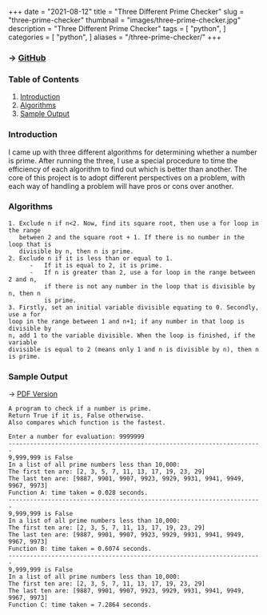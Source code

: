 +++
date = "2021-08-12"
title = "Three Different Prime Checker"
slug = "three-prime-checker"
thumbnail = "images/three-prime-checker.jpg"
description = "Three Different Prime Checker"
tags = [
    "python",
]
categories = [
    "python",
]
aliases = "/three-prime-checker/"
+++

### → [GitHub](https://github.com/tanducmai/three-prime-checker)

### Table of Contents

1. [Introduction](#introduction)
1. [Algorithms](#algorithm)
1. [Sample Output](#sample-output)

### Introduction

I came up with three different algorithms for determining whether a number is
prime. After running the three, I use a special procedure to time the efficiency
of each algorithm to find out which is better than another. The core of this
project is to adopt different perspectives on a problem, with each way of
handling a problem will have pros or cons over another.

### Algorithms

```text
1. Exclude n if n<2. Now, find its square root, then use a for loop in the range
   between 2 and the square root + 1. If there is no number in the loop that is
   divisible by n, then n is prime.
2. Exclude n if it is less than or equal to 1.
      -   If it is equal to 2, it is prime.
      -   If n is greater than 2, use a for loop in the range between 2 and n,
          if there is not any number in the loop that is divisible by n, then n
          is prime.
3. Firstly, set an initial variable divisible equating to 0. Secondly, use a for
loop in the range between 1 and n+1; if any number in that loop is divisible by
n, add 1 to the variable divisible. When the loop is finished, if the variable
divisible is equal to 2 (means only 1 and n is divisible by n), then n is prime.
```

### Sample Output

-> [PDF
Version](https://raw.githubusercontent.com/tanducmai/three-prime-checker/main/sample_output.pdf)

```text
A program to check if a number is prime.
Return True if it is, False otherwise.
Also compares which function is the fastest.

Enter a number for evaluation: 9999999
-----------------------------------------------------------------------
9,999,999 is False
In a list of all prime numbers less than 10,000:
The first ten are: [2, 3, 5, 7, 11, 13, 17, 19, 23, 29]
The last ten are: [9887, 9901, 9907, 9923, 9929, 9931, 9941, 9949, 9967, 9973]
Function A: time taken = 0.028 seconds.
-----------------------------------------------------------------------
9,999,999 is False
In a list of all prime numbers less than 10,000:
The first ten are: [2, 3, 5, 7, 11, 13, 17, 19, 23, 29]
The last ten are: [9887, 9901, 9907, 9923, 9929, 9931, 9941, 9949, 9967, 9973]
Function B: time taken = 0.6074 seconds.
-----------------------------------------------------------------------
9,999,999 is False
In a list of all prime numbers less than 10,000:
The first ten are: [2, 3, 5, 7, 11, 13, 17, 19, 23, 29]
The last ten are: [9887, 9901, 9907, 9923, 9929, 9931, 9941, 9949, 9967, 9973]
Function C: time taken = 7.2864 seconds.
```
